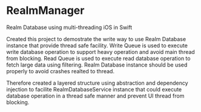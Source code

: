 # RealmManager
Realm Database using multi-threading iOS in Swift

Created this project to demostrate the write way to use Realm Database instance that provide thread safe facility.
Write Queue is used to execute write database operation to support heavy operation and avoid main thread from blocking.
Read Queue is used to execute read database operation to fetch large data using filtering.
Realm Database instance should be used properly to avoid crashes realted to thread.

Therefore created a layered structure using abstraction and dependency injection to facilite RealmDatabaseService instance 
that could execute database operation in a thread safe manner and prevent UI thread from blocking.
